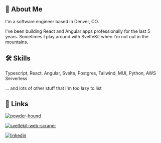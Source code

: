 ## 🚀 About Me
I'm a software engineer based in Denver, CO.

I've been building React and Angular apps professionally for the last 5 years. Sometimes I play around with SvelteKit when I'm not out in the mountains.


## 🛠 Skills
Typescript,
React,
Angular,
Svelte,
Postgres, 
Tailwind,
MUI,
Python, 
AWS Serverless 

... and lots of other stuff that I'm too lazy to list  



## 🔗 Links
[![powder-hound](https://img.shields.io/badge/powder_hound-0f172a?style=for-the-badge&logo=svelte&logoColor=white)](https://powderhound.io)

[![sveltekit-web-scraper](https://img.shields.io/badge/sveltekit_web_scraper-FF3E00?style=for-the-badge&logo=svelte&logoColor=white)](https://sveltekit-web-scraper.vercel.app)

[![linkedin](https://img.shields.io/badge/linkedin-0A66C2?style=for-the-badge&logo=linkedin&logoColor=white)](https://www.linkedin.com/in/brendanfdulaney/)

